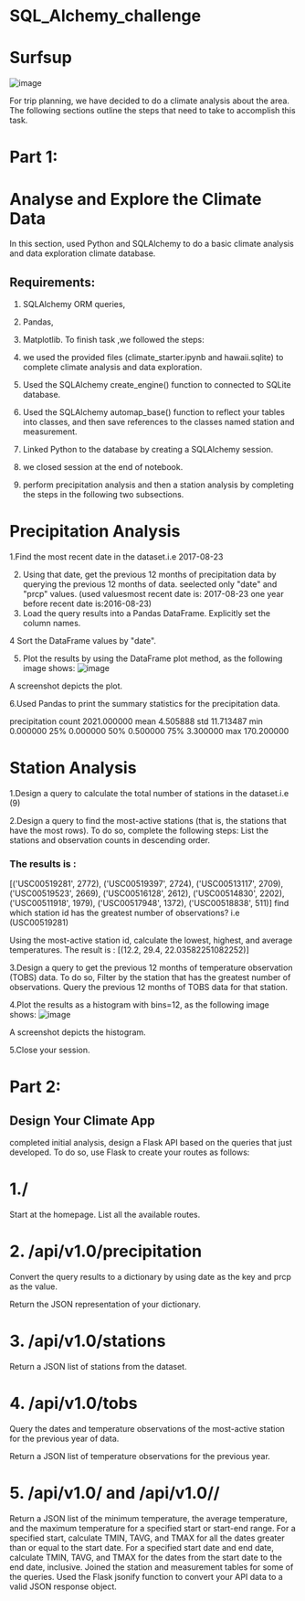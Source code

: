 # SQL_Alchemy_challenge
# Surfsup
![image](https://github.com/svuth23/SQL_Alchemy_challenge/assets/136966712/7b086514-8de9-4b0f-8deb-1491fae482b0)

For trip planning, we have  decided to do a climate analysis about the area. The following sections outline the steps that need to take to accomplish this task.

# Part 1:
# Analyse and Explore the Climate Data
In this section, used Python and SQLAlchemy to do a basic climate analysis and data exploration climate database. 
## Requirements:
1. SQLAlchemy ORM queries,
2.  Pandas,
3. Matplotlib.
To finish task ,we followed  the steps:

1. we used the provided files (climate_starter.ipynb and hawaii.sqlite) to complete climate analysis and data exploration.

2. Used the SQLAlchemy create_engine() function to connected to SQLite database.

3. Used the SQLAlchemy automap_base() function to reflect your tables into classes, and then save references to the classes named station and measurement.

3. Linked Python to the database by creating a SQLAlchemy session.

5. we closed session at the end of  notebook.

6. perform precipitation analysis and then a station analysis by completing the steps in the following two subsections.

# Precipitation Analysis
1.Find the most recent date in the dataset.i.e 
 2017-08-23

2. Using that date, get the previous 12 months of precipitation data by querying the previous 12 months of data.
seelected only  "date" and "prcp" values.
(used valuesmost recent date is: 2017-08-23
one year before recent date is:2016-08-23)
3. Load the query results into a Pandas DataFrame. Explicitly set the column names.

4 Sort the DataFrame values by "date".

5. Plot the results by using the DataFrame plot method, as the following image shows:
![image](https://github.com/svuth23/SQL_Alchemy_challenge/assets/136966712/2db9ce09-d267-47c0-87fb-82abdda8054c)

A screenshot depicts the plot.

6.Used Pandas to print the summary statistics for the precipitation data.

precipitation
count	2021.000000
mean	4.505888
std	11.713487
min	0.000000
25%	0.000000
50%	0.500000
75%	3.300000
max	170.200000

# Station Analysis
1.Design a query to calculate the total number of stations in the dataset.i.e (9)

2.Design a query to find the most-active stations (that is, the stations that have the most rows).
To do so, complete the following steps:
List the stations and observation counts in descending order.
### The  results is :
[('USC00519281', 2772),
 ('USC00519397', 2724),
 ('USC00513117', 2709),
 ('USC00519523', 2669),
 ('USC00516128', 2612),
 ('USC00514830', 2202),
 ('USC00511918', 1979),
 ('USC00517948', 1372),
 ('USC00518838', 511)]
find  which station id has the greatest number of observations? i.e  (USC00519281) 

Using the most-active station id, calculate the lowest, highest, and average temperatures.
The result is :
[(12.2, 29.4, 22.03582251082252)]

3.Design a query to get the previous 12 months of temperature observation (TOBS) data. To do so, 
Filter by the station that has the greatest number of observations.
Query the previous 12 months of TOBS data for that station.

 4.Plot the results as a histogram with bins=12, as the following image shows:
![image](https://github.com/svuth23/SQL_Alchemy_challenge/assets/136966712/278b1fa4-d295-42b6-aec2-ecde39385fb7)

A screenshot depicts the histogram.

5.Close your session.

# Part 2:
## Design Your Climate App
completed initial analysis,  design a Flask API based on the queries that  just developed. To do so, use Flask to create your routes as follows:

# 1./
Start at the homepage.
List all the available routes.

# 2. /api/v1.0/precipitation
Convert the query results to a dictionary by using date as the key and prcp as the value.

Return the JSON representation of your dictionary.

# 3. /api/v1.0/stations
Return a JSON list of stations from the dataset.
# 4. /api/v1.0/tobs
Query the dates and temperature observations of the most-active station for the previous year of data.

Return a JSON list of temperature observations for the previous year.

# 5. /api/v1.0/<start> and /api/v1.0/<start>/<end>
Return a JSON list of the minimum temperature, the average temperature, and the maximum temperature for a specified start or start-end range.
For a specified start, calculate TMIN, TAVG, and TMAX for all the dates greater than or equal to the start date.
For a specified start date and end date, calculate TMIN, TAVG, and TMAX for the dates from the start date to the end date, inclusive.
Joined the station and measurement tables for some of the queries.
Used the Flask jsonify function to convert your API data to a valid JSON response object.

